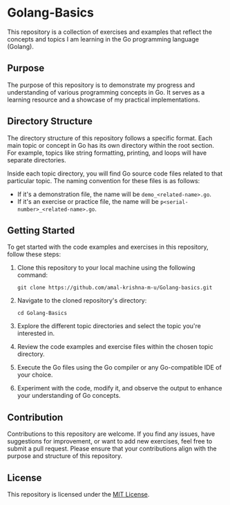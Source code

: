 # Golang-Basics

This repository is a collection of exercises and examples that reflect the concepts and topics I am learning in the Go programming language (Golang).

## Purpose

The purpose of this repository is to demonstrate my progress and understanding of various programming concepts in Go. It serves as a learning resource and a showcase of my practical implementations.

## Directory Structure

The directory structure of this repository follows a specific format. Each main topic or concept in Go has its own directory within the root section. For example, topics like string formatting, printing, and loops will have separate directories.

Inside each topic directory, you will find Go source code files related to that particular topic. The naming convention for these files is as follows:
- If it's a demonstration file, the name will be `demo_<related-name>.go`.
- If it's an exercise or practice file, the name will be `p<serial-number>_<related-name>.go`.

## Getting Started

To get started with the code examples and exercises in this repository, follow these steps:

1. Clone this repository to your local machine using the following command:

    ```
    git clone https://github.com/amal-krishna-m-u/Golang-basics.git
    ```

2. Navigate to the cloned repository's directory:

    ```
    cd Golang-Basics
    ```

3. Explore the different topic directories and select the topic you're interested in.

4. Review the code examples and exercise files within the chosen topic directory.

5. Execute the Go files using the Go compiler or any Go-compatible IDE of your choice.

6. Experiment with the code, modify it, and observe the output to enhance your understanding of Go concepts.

## Contribution

Contributions to this repository are welcome. If you find any issues, have suggestions for improvement, or want to add new exercises, feel free to submit a pull request. Please ensure that your contributions align with the purpose and structure of this repository.

## License

This repository is licensed under the [MIT License](LICENSE).

